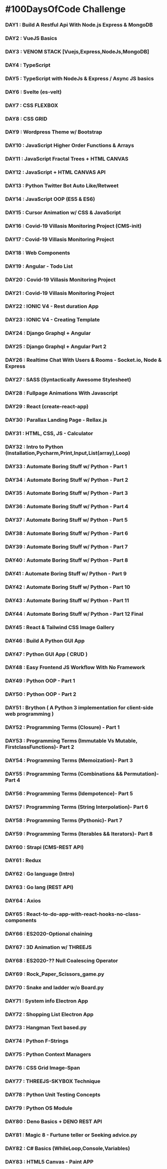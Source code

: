 # #100DaysOfCode Challenge

### DAY1  : Build A Restful Api With Node.js Express & MongoDB
### DAY2  : VueJS Basics
### DAY3  : VENOM STACK [Vuejs,Express,NodeJs,MongoDB]
### DAY4  : TypeScript
### DAY5  : TypeScript with NodeJs & Express / Async JS basics
### DAY6  : Svelte (es-velt)
### DAY7  : CSS FLEXBOX
### DAY8  : CSS GRID
### DAY9  : Wordpress Theme w/ Bootstrap
### DAY10 : JavaScript Higher Order Functions & Arrays 
### DAY11 : JavaScript Fractal Trees + HTML CANVAS
### DAY12 : JavaScript + HTML CANVAS API
### DAY13 : Python Twitter Bot Auto Like/Retweet
### DAY14 : JavaScript OOP (ES5 & ES6)
### DAY15 : Cursor Animation w/ CSS & JavaScript
### DAY16 : Covid-19 Villasis Monitoring Project (CMS-init)
### DAY17 : Covid-19 Villasis Monitoring Project
### DAY18 : Web Components
### DAY19 : Angular - Todo List
### DAY20 : Covid-19 Villasis Monitoring Project
### DAY21 : Covid-19 Villasis Monitoring Project
### DAY22 : IONIC V4 - Rest duration App
### DAY23 : IONIC V4 - Creating Template
### DAY24 : Django Graphql + Angular
### DAY25 : Django Graphql + Angular Part 2
### DAY26 : Realtime Chat With Users & Rooms - Socket.io, Node & Express
### DAY27 : SASS (Syntactically Awesome Stylesheet)
### DAY28 : Fullpage Animations With Javascript
### DAY29 : React (create-react-app)
### DAY30 : Parallax Landing Page - Rellax.js
### DAY31 : HTML, CSS, JS - Calculator
### DAY32 : Intro to Python (Installation,Pycharm,Print,Input,List(array),Loop)
### DAY33 : Automate Boring Stuff w/ Python - Part 1
### DAY34 : Automate Boring Stuff w/ Python - Part 2
### DAY35 : Automate Boring Stuff w/ Python - Part 3
### DAY36 : Automate Boring Stuff w/ Python - Part 4
### DAY37 : Automate Boring Stuff w/ Python - Part 5
### DAY38 : Automate Boring Stuff w/ Python - Part 6
### DAY39 : Automate Boring Stuff w/ Python - Part 7
### DAY40 : Automate Boring Stuff w/ Python - Part 8
### DAY41 : Automate Boring Stuff w/ Python - Part 9
### DAY42 : Automate Boring Stuff w/ Python - Part 10
### DAY43 : Automate Boring Stuff w/ Python - Part 11
### DAY44 : Automate Boring Stuff w/ Python - Part 12 Final
### DAY45 : React & Tailwind CSS Image Gallery
### DAY46 : Build A Python GUI App
### DAY47 : Python GUI App ( CRUD )
### DAY48 : Easy Frontend JS Workflow With No Framework
### DAY49 : Python OOP - Part 1
### DAY50 : Python OOP - Part 2
### DAY51 : Brython ( A Python 3 implementation for client-side web programming )
### DAY52 : Programming Terms (Closure) - Part 1
### DAY53 : Programming Terms (Immutable Vs Mutable, FirstclassFunctions)- Part 2
### DAY54 : Programming Terms (Memoization)- Part 3
### DAY55 : Programming Terms (Combinations && Permutation)- Part 4
### DAY56 : Programming Terms (Idempotence)- Part 5
### DAY57 : Programming Terms (String Interpolation)- Part 6
### DAY58 : Programming Terms (Pythonic)- Part 7
### DAY59 : Programming Terms (Iterables && Iterators)- Part 8
### DAY60 : Strapi (CMS-REST API)
### DAY61 : Redux
### DAY62 : Go language (Intro)
### DAY63 : Go lang (REST API)
### DAY64 : Axios
### DAY65 : React-to-do-app-with-react-hooks-no-class-components
### DAY66 : ES2020-Optional chaining
### DAY67 : 3D Animation w/ THREEJS
### DAY68 : ES2020-?? Null Coalescing Operator
### DAY69 : Rock_Paper_Scissors_game.py
### DAY70 : Snake and ladder w/o Board.py
### DAY71 : System info Electron App
### DAY72 : Shopping List Electron App
### DAY73 : Hangman Text based.py
### DAY74 : Python F-Strings 
### DAY75 : Python Context Managers
### DAY76 : CSS Grid Image-Span
### DAY77 : THREEJS-SKYBOX Technique
### DAY78 : Python Unit Testing Concepts
### DAY79 : Python OS Module
### DAY80 : Deno Basics + DENO REST API
### DAY81 : Magic 8 - Furtune teller or Seeking advice.py
### DAY82 : C# Basics (WhileLoop,Console,Variables)
### DAY83 : HTML5 Canvas - Paint APP